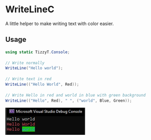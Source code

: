 # WriteLineC
A little helper to make writing text with color easier.

## Usage

```csharp
using static TizzyT.Console;

// Write normally
WriteLine("Hello world");

// Write text in red
WriteLine(("Hello World", Red));

// Write Hello in red and world in blue with green background
WriteLine(("Hello", Red), " ", ("world", Blue, Green));
```

![Output](https://raw.githubusercontent.com/TizzyT566/WriteLineC/master/output.jpg)